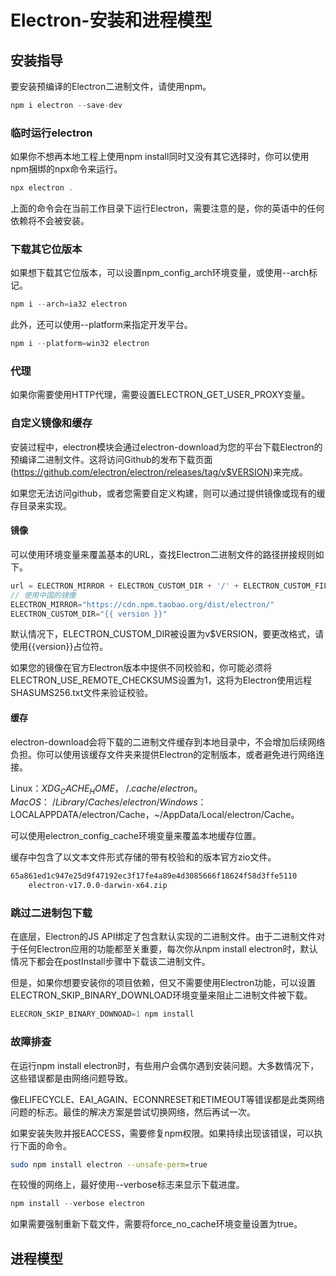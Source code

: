 # Electron-安装和进程模型

## 安装指导

要安装预编译的Electron二进制文件，请使用npm。

```js
npm i electron --save-dev
```

### 临时运行electron

如果你不想再本地工程上使用npm install同时又没有其它选择时，你可以使用npm捆绑的npx命令来运行。

```js
npx electron .
```

上面的命令会在当前工作目录下运行Electron，需要注意的是，你的英语中的任何依赖将不会被安装。

### 下载其它位版本

如果想下载其它位版本，可以设置npm_config_arch环境变量，或使用--arch标记。

```js
npm i --arch=ia32 electron
```

此外，还可以使用--platform来指定开发平台。

```js
npm i --platform=win32 electron
```

### 代理

如果你需要使用HTTP代理，需要设置ELECTRON_GET_USER_PROXY变量。

### 自定义镜像和缓存

安装过程中，electron模块会通过electron-download为您的平台下载Electron的预编译二进制文件。这将访问Github的发布下载页面(https://github.com/electron/electron/releases/tag/v$VERSION)来完成。

如果您无法访问github，或者您需要自定义构建，则可以通过提供镜像或现有的缓存目录来实现。

#### 镜像

可以使用环境变量来覆盖基本的URL，查找Electron二进制文件的路径拼接规则如下。

```js
url = ELECTRON_MIRROR + ELECTRON_CUSTOM_DIR + '/' + ELECTRON_CUSTOM_FILENAME
// 使用中国的镜像
ELECTRON_MIRROR="https://cdn.npm.taobao.org/dist/electron/"
ELECTRON_CUSTOM_DIR="{{ version }}"
```

默认情况下，ELECTRON_CUSTOM_DIR被设置为v$VERSION，要更改格式，请使用{{version}}占位符。

如果您的镜像在官方Electron版本中提供不同校验和，你可能必须将ELECTRON_USE_REMOTE_CHECKSUMS设置为1，这将为Electron使用远程SHASUMS256.txt文件来验证校验。

#### 缓存

electron-download会将下载的二进制文件缓存到本地目录中，不会增加后续网络负担。你可以使用该缓存文件夹来提供Electron的定制版本，或者避免进行网络连接。

Linux：$XDG_CACHE_HOME，~/.cache/electron。
MacOS：~/Library/Caches/electron/
Windows：$LOCALAPPDATA/electron/Cache，~/AppData/Local/electron/Cache。

可以使用electron_config_cache环境变量来覆盖本地缓存位置。

缓存中包含了以文本文件形式存储的带有校验和的版本官方zio文件。

```bash
65a861ed1c947e25d9f47192ec3f17fe4a89e4d3085666f18624f58d3ffe5110
    electron-v17.0.0-darwin-x64.zip
```

### 跳过二进制包下载

在底层，Electron的JS API绑定了包含默认实现的二进制文件。由于二进制文件对于任何Electron应用的功能都至关重要，每次你从npm install electron时，默认情况下都会在postInstall步骤中下载该二进制文件。

但是，如果你想要安装你的项目依赖，但又不需要使用Electron功能，可以设置ELECTRON_SKIP_BINARY_DOWNLOAD环境变量来阻止二进制文件被下载。

```js
ELECRON_SKIP_BINARY_DOWNOAD=1 npm install
```

### 故障排查

在运行npm install electron时，有些用户会偶尔遇到安装问题。大多数情况下，这些错误都是由网络问题导致。

像ELIFECYCLE、EAI_AGAIN、ECONNRESET和ETIMEOUT等错误都是此类网络问题的标志。最佳的解决方案是尝试切换网络，然后再试一次。

如果安装失败并报EACCESS，需要修复npm权限。如果持续出现该错误，可以执行下面的命令。

```bash
sudo npm install electron --unsafe-perm=true
```

在较慢的网络上，最好使用--verbose标志来显示下载进度。

```js
npm install --verbose electron
```

如果需要强制重新下载文件，需要将force_no_cache环境变量设置为true。

## 进程模型




